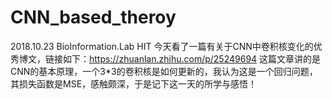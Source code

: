 # CNN_based_theroy
2018.10.23 BioInformation.Lab HIT
今天看了一篇有关于CNN中卷积核变化的优秀博文，链接如下：https://zhuanlan.zhihu.com/p/25249694
这篇文章讲的是CNN的基本原理，一个3*3的卷积核是如何更新的，我认为这是一个回归问题，其损失函数是MSE，感触颇深，于是记下这一天的所学与感悟！
